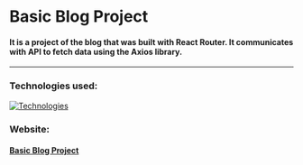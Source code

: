 # Basic Blog Project



#### It is a project of the blog that was built with React Router. It communicates with API to fetch data using the Axios library. 

---

### Technologies used:

[![Technologies](https://skillicons.dev/icons?i=html,css,js,react,vite)](https://skillicons.dev)


### Website:

#### [Basic Blog Project](https://rafalgrzenia.github.io/Basic-Blog)



